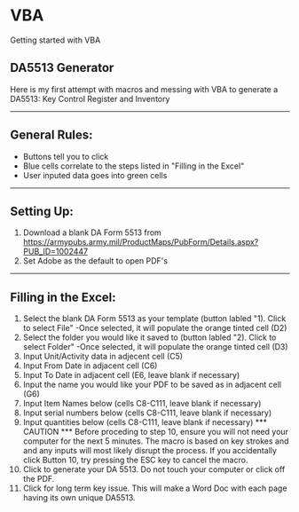 # VBA
Getting started with VBA

## DA5513 Generator
Here is my first attempt with macros and messing with VBA to generate a DA5513: Key Control Register and Inventory

---

## General Rules:
- Buttons tell you to click
- Blue cells correlate to the steps listed in "Filling in the Excel"
- User inputed data goes into green cells

---

## Setting Up:
1. Download a blank DA Form 5513 from https://armypubs.army.mil/ProductMaps/PubForm/Details.aspx?PUB_ID=1002447
2. Set Adobe as the default to open PDF's

---

## Filling in the Excel:
1. Select the blank DA Form 5513 as your template (button labled "1). Click to select File"
  -Once selected, it will populate the orange tinted cell (D2)
2. Select the folder you would like it saved to (button labled "2). Click to select Folder"
  -Once selected, it will populate the orange tinted cell (D3)
3. Input Unit/Activity data in adjecent cell (C5)
4. Input From Date in adjacent cell (C6)
5. Input To Date in adjacent cell (E6, leave blank if necessary)
6. Input the name you would like your PDF to be saved as in adjacent cell (G6)
7. Input Item Names below (cells C8-C111, leave blank if necessary)
8. Input serial numbers below (cells C8-C111, leave blank if necessary)
9. Input quantities below (cells C8-C111, leave blank if necessary)
*** CAUTION *** Before proceding to step 10, ensure you will not need your computer for the next 5 minutes. The macro is based on key strokes and
  and any inputs will most likely disrupt the process. If you accidentally click Button 10, try pressing the ESC key to cancel the macro. 
10. Click to generate your DA 5513. Do not touch your computer or click off the PDF.
11. Click for long term key issue. This will make a Word Doc with each page having its own unique DA5513. 
